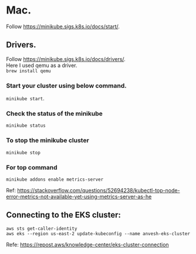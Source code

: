 # Mac. 
Follow https://minikube.sigs.k8s.io/docs/start/. 

## Drivers. 
Follow https://minikube.sigs.k8s.io/docs/drivers/.  
Here I used qemu as a driver.  
```brew install qemu```  

### Start your cluster using below command. 
```minikube start```.  

### Check the status of the minikube   
```minikube status```  

### To stop the minikube cluster   
```minikube stop```  

### For top command
```
minikube addons enable metrics-server
```
Ref: https://stackoverflow.com/questions/52694238/kubectl-top-node-error-metrics-not-available-yet-using-metrics-server-as-he

## Connecting to the EKS cluster: 
```
aws sts get-caller-identity
aws eks --region us-east-2 update-kubeconfig --name anvesh-eks-cluster
```
Refe: https://repost.aws/knowledge-center/eks-cluster-connection

